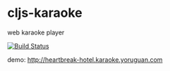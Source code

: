 # cljs-karaoke
web karaoke player

[![Build Status](https://travis-ci.org/baskeboler/cljs-karaoke.svg?branch=master)](https://travis-ci.org/baskeboler/cljs-karaoke)

demo: http://heartbreak-hotel.karaoke.yoruguan.com
